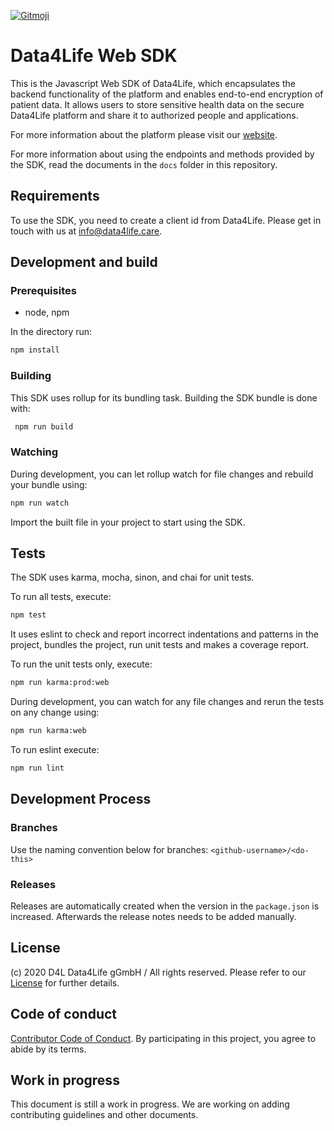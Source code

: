 <p>
  <a href="https://gitmoji.carloscuesta.me">
    <img src="https://img.shields.io/badge/gitmoji-%20😜%20😍-FFDD67.svg?style=flat-square" alt="Gitmoji">
  </a>
</p>

# Data4Life Web SDK

This is the Javascript Web SDK of Data4Life, which encapsulates the backend functionality of the platform and enables end-to-end encryption of patient data. It allows users to store sensitive health data on the secure Data4Life platform and share it to authorized people and applications.

For more information about the platform please visit our [website](http://www.data4life.care/).

For more information about using the endpoints and methods provided by the SDK, read the documents in the `docs` folder in this repository.

## Requirements

To use the SDK, you need to create a client id from Data4Life. Please get in touch with us at info@data4life.care.

## Development and build

### Prerequisites

- node, npm

In the directory run:

```bash
npm install
```

### Building
This SDK uses rollup for its bundling task.
Building the SDK bundle is done with:

```bash
 npm run build
```

### Watching

During development, you can let rollup watch for file changes and rebuild your bundle using:

```bash
npm run watch
```

Import the built file in your project to start using the SDK.

## Tests

The SDK uses karma, mocha, sinon, and chai for unit tests.

To run all tests, execute:

```bash
npm test
```

It uses eslint to check and report incorrect indentations and patterns in the project, bundles the project, run unit tests and makes a coverage report.

To run the unit tests only, execute:

```bash
npm run karma:prod:web
```

During development, you can watch for any file changes and rerun the tests on any change using:

```bash
npm run karma:web
```

To run eslint execute:

```bash
npm run lint
```

## Development Process

### Branches

Use the naming convention below for branches:
`<github-username>/<do-this>`

### Releases

Releases are automatically created when the version in the `package.json` is increased. Afterwards the release notes needs to be added manually.

## License

(c) 2020 D4L Data4Life gGmbH / All rights reserved. Please refer to our [License](./LICENSE) for further details.

## Code of conduct

[Contributor Code of Conduct](./CODE-OF-CONDUCT.md). By participating in this project, you agree to abide by its terms.

## Work in progress

This document is still a work in progress. We are working on adding contributing guidelines and other documents.
